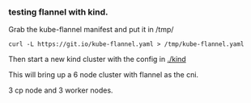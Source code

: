 ### testing flannel with kind.

Grab the kube-flannel manifest and put it in /tmp/

```
curl -L https://git.io/kube-flannel.yaml > /tmp/kube-flannel.yaml
```

Then start a new kind cluster with the config in [./kind](./kind/config)

This will bring up a 6 node cluster with flannel as the cni.

3 cp node and 3 worker nodes.

